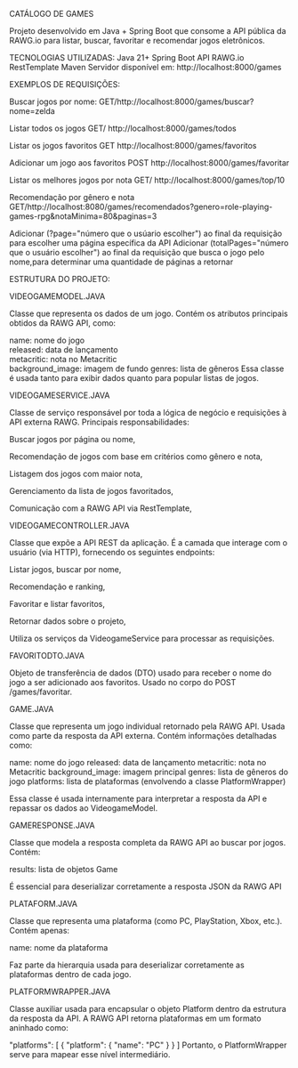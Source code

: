 CATÁLOGO DE GAMES


Projeto desenvolvido em Java + Spring Boot que consome a API pública da RAWG.io para listar, buscar, favoritar e recomendar jogos eletrônicos.



TECNOLOGIAS UTILIZADAS:
Java 21+
Spring Boot
API RAWG.io
RestTemplate
Maven
Servidor disponível em:
http://localhost:8000/games




EXEMPLOS DE REQUISIÇÕES:



Buscar jogos por nome:
GET/http://localhost:8000/games/buscar?nome=zelda

Listar todos os jogos 
GET/ http://localhost:8000/games/todos

Listar os jogos favoritos
GET http://localhost:8000/games/favoritos

Adicionar um jogo aos favoritos
POST  http://localhost:8000/games/favoritar

Listar os melhores jogos por nota
GET/ http://localhost:8000/games/top/10


Recomendação por gênero e nota
GET/http://localhost:8080/games/recomendados?genero=role-playing-games-rpg&notaMinima=80&paginas=3


Adicionar (?page="número que o usúario escolher") ao final da requisição para escolher uma página específica da API
Adicionar (totalPages="número que o usuário escolher") ao final da requisição que busca o jogo pelo nome,para determinar uma quantidade de páginas a retornar



ESTRUTURA DO PROJETO:



VIDEOGAMEMODEL.JAVA

Classe que representa os dados de um jogo.
Contém os atributos principais obtidos da RAWG API, como:
    
name: nome do jogo    
released: data de lançamento   
metacritic: nota no Metacritic    
background_image: imagem de fundo
genres: lista de gêneros
Essa classe é usada tanto para exibir dados quanto para popular listas de jogos.

VIDEOGAMESERVICE.JAVA

Classe de serviço responsável por toda a lógica de negócio e requisições à API externa RAWG.
Principais responsabilidades:

Buscar jogos por página ou nome,

Recomendação de jogos com base em critérios como gênero e nota,

Listagem dos jogos com maior nota,

Gerenciamento da lista de jogos favoritados,

Comunicação com a RAWG API via RestTemplate,



VIDEOGAMECONTROLLER.JAVA

Classe que expõe a API REST da aplicação.
É a camada que interage com o usuário (via HTTP), fornecendo os seguintes endpoints:

Listar jogos, buscar por nome,

Recomendação e ranking,

Favoritar e listar favoritos,

Retornar dados sobre o projeto,

Utiliza os serviços da VideogameService para processar as requisições.



FAVORITODTO.JAVA

Objeto de transferência de dados (DTO) usado para receber o nome do jogo a ser adicionado aos favoritos.
Usado no corpo do POST /games/favoritar.



GAME.JAVA

Classe que representa um jogo individual retornado pela RAWG API.
Usada como parte da resposta da API externa. Contém informações detalhadas como:

name: nome do jogo
released: data de lançamento
metacritic: nota no Metacritic
background_image: imagem principal
genres: lista de gêneros do jogo
platforms: lista de plataformas (envolvendo a classe PlatformWrapper)

Essa classe é usada internamente para interpretar a resposta da API e repassar os dados ao VideogameModel.



GAMERESPONSE.JAVA

Classe que modela a resposta completa da RAWG API ao buscar por jogos.
Contém:

results: lista de objetos Game

É essencial para deserializar corretamente a resposta JSON da RAWG API

PLATAFORM.JAVA

Classe que representa uma plataforma (como PC, PlayStation, Xbox, etc.).
Contém apenas:

name: nome da plataforma

Faz parte da hierarquia usada para deserializar corretamente as plataformas dentro de cada jogo.



PLATFORMWRAPPER.JAVA

Classe auxiliar usada para encapsular o objeto Platform dentro da estrutura da resposta da API.
A RAWG API retorna plataformas em um formato aninhado como:

"platforms": [
  {
    "platform": {
      "name": "PC"
    }
  }
]
Portanto, o PlatformWrapper serve para mapear esse nível intermediário.



